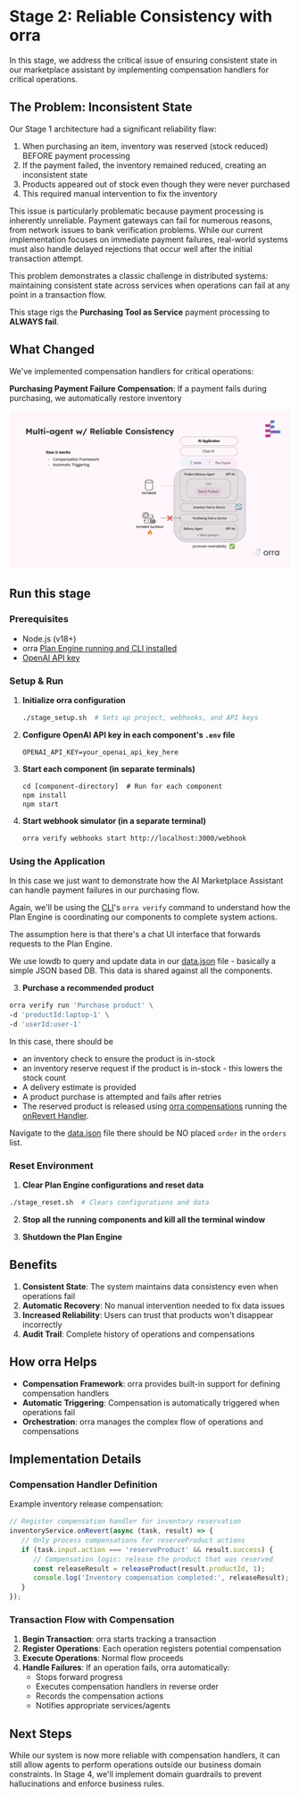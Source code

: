 # Stage 2: Reliable Consistency with orra

In this stage, we address the critical issue of ensuring consistent state in our marketplace assistant by implementing compensation handlers for critical operations.

## The Problem: Inconsistent State

Our Stage 1 architecture had a significant reliability flaw:

1. When purchasing an item, inventory was reserved (stock reduced) BEFORE payment processing
2. If the payment failed, the inventory remained reduced, creating an inconsistent state
3. Products appeared out of stock even though they were never purchased
4. This required manual intervention to fix the inventory

This issue is particularly problematic because payment processing is inherently unreliable. Payment gateways can fail for numerous reasons, from network issues to bank verification problems. While our current implementation focuses on immediate payment failures, real-world systems must also handle delayed rejections that occur well after the initial transaction attempt.

This problem demonstrates a classic challenge in distributed systems: maintaining consistent state across services when operations can fail at any point in a transaction flow.

This stage rigs the **Purchasing Tool as Service** payment processing to **ALWAYS fail**.

## What Changed

We've implemented compensation handlers for critical operations:

**Purchasing Payment Failure Compensation**: If a payment fails during purchasing, we automatically restore inventory

![](images/ReliableState.png)

## Run this stage

### Prerequisites
- Node.js (v18+)
- orra [Plan Engine running and CLI installed](https://github.com/orra-dev/orra/tree/main#installation)
- [OpenAI API key](https://platform.openai.com/docs/api-reference/authentication)

### Setup & Run

1. **Initialize orra configuration**
   ```bash
   ./stage_setup.sh  # Sets up project, webhooks, and API keys

2. **Configure OpenAI API key in each component's `.env` file**
   ```shell
   OPENAI_API_KEY=your_openai_api_key_here
   ```
3. **Start each component (in separate terminals)**
   ```shell
   cd [component-directory]  # Run for each component
   npm install
   npm start
   ```
4. **Start webhook simulator (in a separate terminal)**
   ```bash
   orra verify webhooks start http://localhost:3000/webhook
   ```
### Using the Application

In this case we just want to demonstrate how the AI Marketplace Assistant can handle payment failures in our purchasing flow.

Again, we'll be using the [CLI](https://github.com/orra-dev/orra/blob/main/docs/cli.md)'s `orra verify` command to understand how the Plan Engine is coordinating our components to complete system actions.

The assumption here is that there's a chat UI interface that forwards requests to the Plan Engine.

We use lowdb to query and update data in our [data.json](data.json) file - basically a simple JSON based DB. This data is shared against all the components.

3. **Purchase a recommended product**

```bash
orra verify run 'Purchase product' \
-d 'productId:laptop-1' \
-d 'userId:user-1'
```

In this case, there should be
- an inventory check to ensure the product is in-stock
- an inventory reserve request if the product is in-stock - this lowers the stock count
- A delivery estimate is provided
- A product purchase is attempted and fails after retries
- The reserved product is released using [orra compensations](https://github.com/orra-dev/orra/blob/main/docs/compensations.md) running the [onRevert Handler](#compensation-handler-definition). 

Navigate to the [data.json](data.json) file there should be NO placed `order` in the `orders` list.

### Reset Environment

1. **Clear Plan Engine configurations and reset data**
```bash
./stage_reset.sh  # Clears configurations and data
```

2. **Stop all the running components and kill all the terminal window**

3. **Shutdown the Plan Engine**

## Benefits

1. **Consistent State**: The system maintains data consistency even when operations fail
2. **Automatic Recovery**: No manual intervention needed to fix data issues
3. **Increased Reliability**: Users can trust that products won't disappear incorrectly
4. **Audit Trail**: Complete history of operations and compensations

## How orra Helps

- **Compensation Framework**: orra provides built-in support for defining compensation handlers
- **Automatic Triggering**: Compensation is automatically triggered when operations fail
- **Orchestration**: orra manages the complex flow of operations and compensations

## Implementation Details

### Compensation Handler Definition

Example inventory release compensation:

```javascript
// Register compensation handler for inventory reservation
inventoryService.onRevert(async (task, result) => {
   // Only process compensations for reserveProduct actions
   if (task.input.action === 'reserveProduct' && result.success) {
      // Compensation logic: release the product that was reserved
      const releaseResult = releaseProduct(result.productId, 1);
      console.log('Inventory compensation completed:', releaseResult);
   }
});
```

### Transaction Flow with Compensation

1. **Begin Transaction**: orra starts tracking a transaction
2. **Register Operations**: Each operation registers potential compensation
3. **Execute Operations**: Normal flow proceeds
4. **Handle Failures**: If an operation fails, orra automatically:
    - Stops forward progress
    - Executes compensation handlers in reverse order
    - Records the compensation actions
    - Notifies appropriate services/agents

## Next Steps

While our system is now more reliable with compensation handlers, it can still allow agents to perform operations outside our business domain constraints. In Stage 4, we'll implement domain guardrails to prevent hallucinations and enforce business rules.
